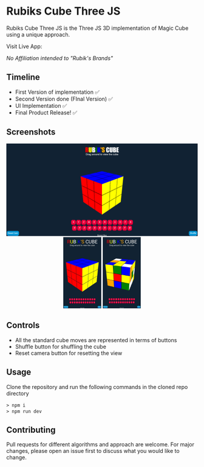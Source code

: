 # Rubiks Cube Three JS

Rubiks Cube Three JS is the Three JS 3D implementation of Magic Cube using a unique approach.

Visit Live App:

_No Affiliation intended to "Rubik's Brands"_

## Timeline

-   First Version of implementation ✅
-   Second Version done (FInal Version) ✅
-   UI Implementation ✅
-   Final Product Release! ✅

## Screenshots

<img src="https://github.com/originalsidd/Rubiks-Cube-ThreeJS/blob/main/static/cube1.png?raw=true"  />
<center>
<img src="https://github.com/originalsidd/Rubiks-Cube-ThreeJS/blob/main/static/cube3.jpg?raw=true" width=100 alt=Cube2"/>
<img src="https://github.com/originalsidd/Rubiks-Cube-ThreeJS/blob/main/static/cube2.jpg?raw=true" width=100 alt=Cube3"/>
</center>

## Controls

-   All the standard cube moves are represented in terms of buttons
-   Shuffle button for shuffling the cube
-   Reset camera button for resetting the view

## Usage

Clone the repository and run the following commands in the cloned repo directory

```node
> npm i
> npm run dev
```

## Contributing

Pull requests for different algorithms and approach are welcome. For major changes, please open an issue first
to discuss what you would like to change.
